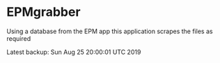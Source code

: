 # EPMgrabber
Using a database from the EPM app this application scrapes the files as required


Latest backup: Sun Aug 25 20:00:01 UTC 2019
